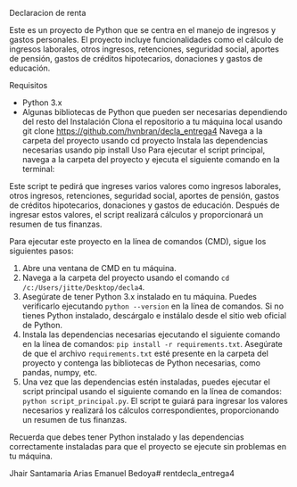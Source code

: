 Declaracion de renta

Este es un proyecto de Python que se centra en el manejo de ingresos y gastos personales. El proyecto incluye funcionalidades como el cálculo de ingresos laborales, otros ingresos, retenciones, seguridad social, aportes de pensión, gastos de créditos hipotecarios, donaciones y gastos de educación.

Requisitos
- Python 3.x
- Algunas bibliotecas de Python que pueden ser necesarias dependiendo del resto del
Instalación
Clona el repositorio a tu máquina local usando git clone https://github.com/hvnbran/decla_entrega4
Navega a la carpeta del proyecto usando cd proyecto
Instala las dependencias necesarias usando pip install
Uso
Para ejecutar el script principal, navega a la carpeta del proyecto y ejecuta el siguiente comando en la terminal:

Este script te pedirá que ingreses varios valores como ingresos laborales, otros ingresos, retenciones, seguridad social, aportes de pensión, gastos de créditos hipotecarios, donaciones y gastos de educación. Después de ingresar estos valores, el script realizará cálculos y proporcionará un resumen de tus finanzas.


Para ejecutar este proyecto en la línea de comandos (CMD), sigue los siguientes pasos:

1. Abre una ventana de CMD en tu máquina.
2. Navega a la carpeta del proyecto usando el comando `cd /c:/Users/jitte/Desktop/decla4`.
3. Asegúrate de tener Python 3.x instalado en tu máquina. Puedes verificarlo ejecutando `python --version` en la línea de comandos. Si no tienes Python instalado, descárgalo e instálalo desde el sitio web oficial de Python.
4. Instala las dependencias necesarias ejecutando el siguiente comando en la línea de comandos: `pip install -r requirements.txt`. Asegúrate de que el archivo `requirements.txt` esté presente en la carpeta del proyecto y contenga las bibliotecas de Python necesarias, como pandas, numpy, etc.
5. Una vez que las dependencias estén instaladas, puedes ejecutar el script principal usando el siguiente comando en la línea de comandos: `python script_principal.py`. El script te guiará para ingresar los valores necesarios y realizará los cálculos correspondientes, proporcionando un resumen de tus finanzas.

Recuerda que debes tener Python instalado y las dependencias correctamente instaladas para que el proyecto se ejecute sin problemas en tu máquina.

Jhair Santamaria Arias
Emanuel Bedoya#   r e n t d e c l a _ e n t r e g a 4 
 
 